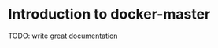 # Introduction to docker-master

TODO: write [great documentation](http://jacobian.org/writing/what-to-write/)
